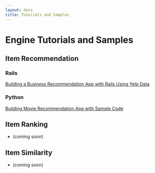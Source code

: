 ```yaml
---
layout: docs
title: Tutorials and Samples
---
```


# Engine Tutorials and Samples


## Item Recommendation

### Rails
[Building a Business Recommendation App with Rails Using Yelp Data](itemrec/rails.html)

### Python
[Building Movie Recommendation App with Sample Code](itemrec/movielens.html)

## Item Ranking

* (coming soon)

## Item Similarity

* (coming soon)
